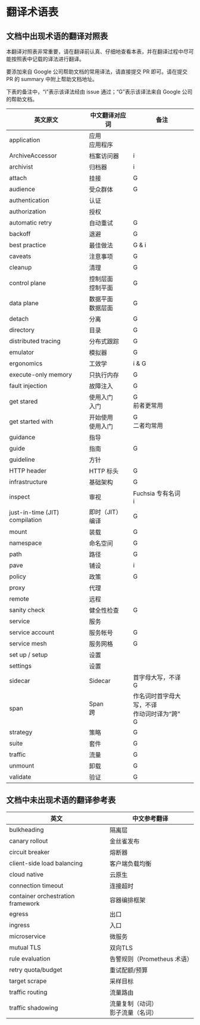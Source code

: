 # 翻译术语表

## 文档中出现术语的翻译对照表

本翻译对照表非常重要，请在翻译前认真、仔细地查看本表，并在翻译过程中尽可能按照表中记载的译法进行翻译。

要添加来自 Google 公司帮助文档的常用译法，请直接提交 PR 即可。请在提交 PR 的 summary 中附上帮助文档地址。

下表的备注中，“i”表示该译法经由 issue 通过；“G”表示该译法来自 Google 公司的帮助文档。


| 英文原文            | 中文翻译对应词         | 备注                                                  |
| ------------------- | ---------------------- | ----------------------------------------------------- |
| application         | 应用 <br> 应用程序     |                                                       |
| ArchiveAccessor     | 档案访问器             | i                                                     |
| archivist           | 归档器                 | i                                                     |
| attach              | 挂接                   | G                                                     |
| audience            | 受众群体               | G                                                     |
| authentication      | 认证                   |                                                       |
| authorization       | 授权                   |                                                       |
| automatic retry     | 自动重试               | G                                                     |
| backoff             | 退避                   | G                                                     |
| best practice       | 最佳做法               | G & i                                                 |
| caveats             | 注意事项               | G                                                     |
| cleanup             | 清理                   | G                                                     |
| control plane       | 控制层面 <br> 控制平面 | G                                                     |
| data plane          | 数据平面 <br> 数据层面 | G                                                     |
| detach              | 分离                   | G                                                     |
| directory           | 目录                   | G                                                     |
| distributed tracing | 分布式跟踪             | G                                                     |
| emulator            | 模拟器                 | G                                                     |
| ergonomics          | 工效学                 | i & G                                                 |
| execute-only memory | 只执行内存              | G                                                    |
| fault injection     | 故障注入               | G                                                     |
| get stared          | 使用入门 <br> 入门     | G <br> 前者更常用                                     |
| get started with    | 开始使用 <br> 使用入门 | G <br> 二者均常用                                     |
| guidance            | 指导                   |                                                       |
| guide               | 指南                   | G                                                     |
| guideline           | 方针                   |                                                       |
| HTTP header         | HTTP 标头              | G                                                     |
| infrastructure      | 基础架构               | G                                                     |
| inspect             | 审视                   | Fuchsia 专有名词 <br> i                               |
| just-in-time (JIT) compilation | 即时（JIT）编译  | G                                                |
| mount               | 装载                   | G                                                     |
| namespace           | 命名空间               | G                                                     |
| path                | 路径                   | G                                                     |
| pave                | 铺设                   | i                                                     |
| policy              | 政策                   | G                                                     |
| proxy               | 代理                   |                                                       |
| remote              | 远程                   |                                                       |
| sanity check        | 健全性检查              | G                                                     |
| service             | 服务                   |                                                       |
| service account     | 服务帐号               | G                                                     |
| service mesh        | 服务网格               | G                                                     |
| set up / setup      | 设置                   |                                                       |
| settings            | 设置                   |                                                       |
| sidecar             | Sidecar                | 首字母大写，不译 <br> G                               |
| span                | Span <br> 跨           | 作名词时首字母大写，不译 <br> 作动词时译为“跨” <br> G |
| strategy            | 策略                   | G                                                     |
| suite               | 套件                   | G                                                     |
| traffic             | 流量                   | G                                                     |
| unmount             | 卸载                   | G                                                     |
| validate            | 验证                   | G                                                     |



## 文档中未出现术语的翻译参考表

| 英文                              | 中文参考翻译                          |
| --------------------------------- | ------------------------------------- |
| bulkheading                       | 隔离层                                |
| canary rollout                    | 金丝雀发布                            |
| circuit breaker                   | 熔断器                                |
| client-side load balancing        | 客户端负载均衡                        |
| cloud native                      | 云原生                                |
| connection timeout                | 连接超时                              |
| container orchestration framework | 容器编排框架                          |
| egress                            | 出口                                  |
| ingress                           | 入口                                  |
| microservice                      | 微服务                                |
| mutual TLS                        | 双向TLS                               |
| rule evaluation                   | 告警规则（Prometheus 术语）           |
| retry quota/budget                | 重试配额/预算                         |
| target scrape                     | 采样目标                              |
| traffic routing                   | 流量路由                              |
| traffic shadowing                 | 流量复制（动词）<br> 影子流量（名词） |

